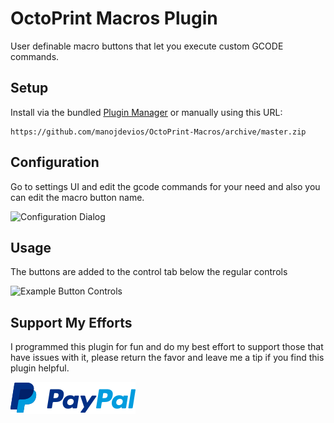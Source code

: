 # OctoPrint Macros Plugin

User definable macro buttons that let you execute custom GCODE commands.

## Setup

Install via the bundled [Plugin Manager](https://github.com/foosel/OctoPrint/wiki/Plugin:-Plugin-Manager)
or manually using this URL:

    https://github.com/manojdevios/OctoPrint-Macros/archive/master.zip


## Configuration
Go to settings UI and edit the gcode commands for your need and also you can edit the macro button name. 

![Configuration Dialog](https://i.imgur.com/2kxHlgh.png)

## Usage
The buttons are added to the control tab below the regular controls

![Example Button Controls](https://i.imgur.com/UiHiFbr.png)

## Support My Efforts
I programmed this plugin for fun and do my best effort to support those that have issues with it, please return the favor and leave me a tip if you find this plugin helpful.

[![paypal](paypal-with-text.png)](https://paypal.me/manojdevios)
